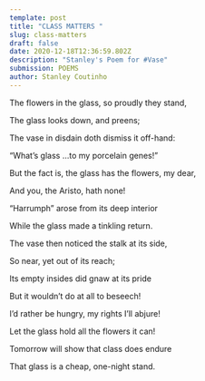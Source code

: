 ```yaml
---
template: post
title: "CLASS MATTERS "
slug: class-matters
draft: false
date: 2020-12-18T12:36:59.802Z
description: "Stanley's Poem for #Vase"
submission: POEMS
author: Stanley Coutinho
---
```

The flowers in the glass, so proudly they stand,

The glass looks down, and preens;

The vase in disdain doth dismiss it off-hand:

“What’s glass …to my porcelain genes!”

But the fact is, the glass has the flowers, my dear,

And you, the Aristo, hath none!

“Harrumph” arose from its deep interior

While the glass made a tinkling return.

The vase then noticed the stalk at its side,

So near, yet out of its reach;

Its empty insides did gnaw at its pride

But it wouldn’t do at all to beseech!

I’d rather be hungry, my rights I’ll abjure!

Let the glass hold all the flowers it can!

Tomorrow will show that class does endure

That glass is a cheap, one-night stand.